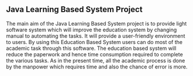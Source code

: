 <h2>Java Learning Based System Project </h2>
The main aim of the Java Learning Based System project is to provide 
 light software system which will improve the
 education system by changing manual to automating the tasks.
  It will provide a user-friendly environment to users.
   By using this Education Based System users can do most of 
   the academic task through this software. The education based
    system will reduce the paperwork and hence time consumption 
    required to complete the various tasks. As in the present 
    time, all the academic process is done by the manpower 
    which requires time and also the chance of error is more. 
    